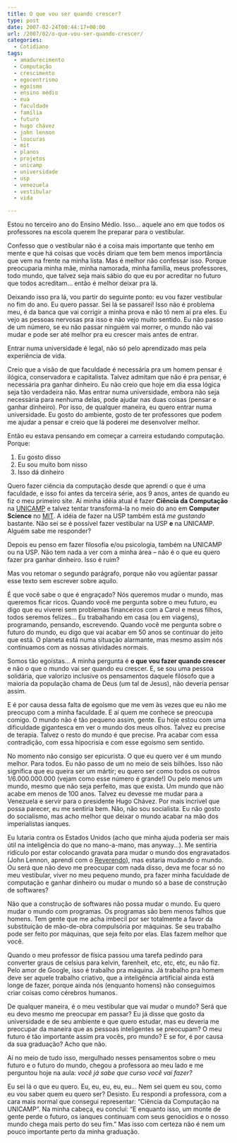 ```yaml
---
title: O que vou ser quando crescer?
type: post
date: 2007-02-24T00:44:17+00:00
url: /2007/02/o-que-vou-ser-quando-crescer/
categories:
  - Cotidiano
tags:
  - amadurecimento
  - Computação
  - crescimento
  - egocentrismo
  - egoísmo
  - ensino médio
  - eua
  - faculdade
  - família
  - futuro
  - hugo chávez
  - john lennon
  - loucuras
  - mit
  - planos
  - projetos
  - unicamp
  - universidade
  - usp
  - venezuela
  - vestibular
  - vida

---
```

Estou no terceiro ano do Ensino Médio. Isso… aquele ano em que todos os professores na escola querem lhe preparar para o vestibular.

Confesso que o vestibular não é a coisa mais importante que tenho em mente e que há coisas que vocês diriam que tem bem menos importância que vem na frente na minha lista. Mas é melhor não confessar isso. Porque preocuparia minha mãe, minha namorada, minha família, meus professores, todo mundo, que talvez seja mais sábio do que eu por acreditar no futuro que todos acreditam… então é melhor deixar pra lá.

Deixando isso pra lá, vou partir do seguinte ponto: eu vou fazer vestibular no fim do ano. Eu quero passar. Sei lá se passarei! Isso não é problema meu, é da banca que vai corrigir a minha prova e não tô nem aí pra eles. Eu vejo as pessoas nervosas pra isso e não vejo muito sentido. Eu não passo de um número, se eu não passar ninguém vai morrer, o mundo não vai mudar e pode ser até melhor pra eu crescer mais antes de entrar.

Entrar numa universidade é legal, não só pelo aprendizado mas pela experiência de vida.

Creio que a visão de que faculdade é necessária pra um homem pensar é ilógica, conservadora e capitalista. Talvez admitam que não é pra pensar, é necessária pra ganhar dinheiro. Eu não creio que hoje em dia essa lógica seja tão verdadeira não. Mas entrar numa universidade, embora não seja necessária para nenhuma delas, pode ajudar nas duas coisas (pensar e ganhar dinheiro). Por isso, de qualquer maneira, eu quero entrar numa universidade. Eu gosto do ambiente, gosto de ter professores que podem me ajudar a pensar e creio que lá poderei me desenvolver melhor.

Então eu estava pensando em começar a carreira estudando computação. Porque:

  1. Eu gosto disso
  2. Eu sou muito bom nisso
  3. Isso dá dinheiro

Quero fazer ciência da computação desde que aprendi o que é uma faculdade, e isso foi antes da terceira série, aos 9 anos, antes de quando eu fiz o meu primeiro site. Aí minha idéia atual é fazer **Ciência da Computação** na [UNICAMP][1] e talvez tentar transformá-la no meio do ano em **Computer Science** no [MIT][2]. A idéia de fazer na USP também está _me gustando_ bastante. Não sei se é possível fazer vestibular na USP **e** na UNICAMP. Alguém sabe me responder?

Depois eu penso em fazer filosofia e/ou psicologia, também na UNICAMP ou na USP. Não tem nada a ver com a minha área – não é o que eu quero fazer pra ganhar dinheiro. Isso é ruim?

Mas vou retomar o segundo parágrafo, porque não vou agüentar passar esse texto sem escrever sobre aquilo.

É que você sabe o que é engraçado? Nós queremos mudar o mundo, mas queremos ficar ricos. Quando você me pergunta sobre o meu futuro, eu digo que eu viverei sem problemas financeiros com a Carol e meus filhos, todos seremos felizes… Eu trabalhando em casa (ou em viagens), programando, pensando, escrevendo. Quando você me pergunta sobre o futuro do mundo, eu digo que vai acabar em 50 anos se continuar do jeito que está. O planeta está numa situação alarmante, mas mesmo assim nós continuamos com as nossas atividades normais.

Somos tão egoístas… A minha pergunta é **o que vou fazer quando crescer** e não o que o mundo vai ser quando eu crescer. E, se sou uma pessoa solidária, que valorizo inclusive os pensamentos daquele filósofo que a maioria da população chama de Deus (um tal de Jesus), não deveria pensar assim.

E é por causa dessa falta de egoísmo que me vem às vezes que eu não me preocupo com a minha faculdade. E aí quem me conhece se preocupa comigo. O mundo não é tão pequeno assim, gente. Eu hoje estou com uma dificuldade gigantesca em ver o mundo dos meus olhos. Talvez eu precise de terapia. Talvez o resto do mundo é que precise. Pra acabar com essa contradição, com essa hipocrisia e com esse egoísmo sem sentido.

No momento não consigo ser epicurista. O que eu quero ver é um mundo melhor. Para todos. Eu não passo de um no meio de seis bilhões. Isso não significa que eu queira ser um mártir; eu quero ser como todos os outros 1/6.000.000.000 (vejam como esse número é grande!) Ou pelo menos um mundo, mesmo que não seja perfeito, mas que exista. Um mundo que não acabe em menos de 100 anos. Talvez eu devesse me mudar para a Venezuela e servir para o presidente Hugo Chávez. Por mais incrível que possa parecer, eu me sentiria bem. Não, não sou socialista. Eu não gosto do socialismo, mas acho melhor que deixar o mundo acabar na mão dos imperialistas ianques.

Eu lutaria contra os Estados Unidos (acho que minha ajuda poderia ser mais útil na inteligência do que no mano-a-mano, mas anyway…). Me sentiria ridículo por estar colocando gravata para mudar o mundo dos engravatados (John Lennon, aprendi com o [Reverendo][3]), mas estaria mudando o mundo. Ou será que não devo me preocupar com nada disso, deva me focar só no meu vestibular, viver no meu pequeno mundo, pra fazer minha faculdade de computação e ganhar dinheiro ou mudar o mundo só a base de construção de softwares?

Não que a construção de softwares não possa mudar o mundo. Eu quero mudar o mundo com programas. Os programas são bem menos falhos que homens. Tem gente que me acha imbecil por ser totalmente a favor da substituição de mão-de-obra compulsória por máquinas. Se seu trabalho pode ser feito por máquinas, que seja feito por elas. Elas fazem melhor que você.

Quando o meu professor de física passou uma tarefa pedindo para converter graus de celsius para kelvin, farenheit, etc, etc, etc, eu não fiz. Pelo amor de Google, isso é trabalho pra máquina. Já trabalho pra homem deve ser aquele trabalho criativo, que a inteligência artificial ainda está longe de fazer, porque ainda nós (enquanto homens) não conseguimos criar coisas como cérebros humanos.

De qualquer maneira, é o meu vestibular que vai mudar o mundo? Será que eu devo mesmo me preocupar em passar? Eu já disse que gosto da universidade e de seu ambiente e que quero estudar, mas eu deveria me preocupar da maneira que as pessoas inteligentes se preocupam? O meu futuro é tão importante assim pra vocês, pro mundo? E se for, é por causa da sua graduação? Acho que não.

Aí no meio de tudo isso, mergulhado nesses pensamentos sobre o meu futuro e o futuro do mundo, chegou a professora ao meu lado e me perguntou hoje na aula: _você já sabe que curso você vai fazer?_

Eu sei lá o que eu quero. Eu, eu, eu, eu, eu… Nem sei quem eu sou, como eu vou saber quem eu quero ser? Desisto. Eu respondi a professora, com a cara mais normal que consegui representar: “Ciência da Computação na UNICAMP”. Na minha cabeça, eu concluí: “E enquanto isso, um monte de gente perde o futuro, os ianques continuam com seus genocídios e o nosso mundo chega mais perto do seu fim.” Mas isso com certeza não é nem um pouco importante perto da minha graduação.

 [1]: http://ic.unicamp.br/
 [2]: http://web.mit.edu/
 [3]: http://1001gatos.org/

